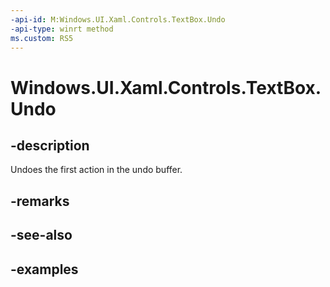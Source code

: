 ```yaml
---
-api-id: M:Windows.UI.Xaml.Controls.TextBox.Undo
-api-type: winrt method
ms.custom: RS5
---
```


<!-- Method syntax.
public void TextBox.Undo()
-->

# Windows.UI.Xaml.Controls.TextBox.Undo

## -description

Undoes the first action in the undo buffer.

## -remarks

## -see-also

## -examples

